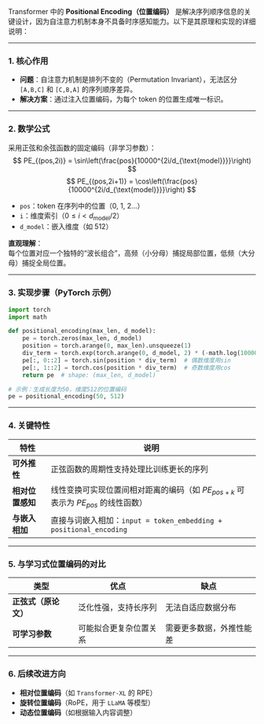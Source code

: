 Transformer 中的 **Positional Encoding（位置编码）** 是解决序列顺序信息的关键设计，因为自注意力机制本身不具备时序感知能力。以下是其原理和实现的详细说明：

---

### 1. **核心作用**
- **问题**：自注意力机制是排列不变的（Permutation Invariant），无法区分 `[A,B,C]` 和 `[C,B,A]` 的序列顺序差异。
- **解决方案**：通过注入位置编码，为每个 token 的位置生成唯一标识。

---

### 2. **数学公式**
采用正弦和余弦函数的固定编码（非学习参数）：
$$
PE_{(pos,2i)} = \sin\left(\frac{pos}{10000^{2i/d_{\text{model}}}}\right) $$$$
PE_{(pos,2i+1)} = \cos\left(\frac{pos}{10000^{2i/d_{\text{model}}}}\right)
$$
- `pos`：token 在序列中的位置（0, 1, 2...）
- `i`：维度索引（$0 \leq i < d_{\text{model}}/2$）
- `d_model`：嵌入维度（如 512）

**直观理解**：  
每个位置对应一个独特的“波长组合”，高频（小分母）捕捉局部位置，低频（大分母）捕捉全局位置。

---

### 3. **实现步骤（PyTorch 示例）**
```python
import torch
import math

def positional_encoding(max_len, d_model):
    pe = torch.zeros(max_len, d_model)
    position = torch.arange(0, max_len).unsqueeze(1)
    div_term = torch.exp(torch.arange(0, d_model, 2) * (-math.log(10000.0) / d_model)
    pe[:, 0::2] = torch.sin(position * div_term)  # 偶数维度用sin
    pe[:, 1::2] = torch.cos(position * div_term)  # 奇数维度用cos
    return pe  # shape: (max_len, d_model)

# 示例：生成长度为50，维度512的位置编码
pe = positional_encoding(50, 512)
```

---

### 4. **关键特性**
| 特性         | 说明                                                       |
| ---------- | -------------------------------------------------------- |
| **可外推性**   | 正弦函数的周期性支持处理比训练更长的序列                                     |
| **相对位置感知** | 线性变换可实现位置间相对距离的编码（如 $PE_{pos+k}$ 可表示为 $PE_{pos}$ 的线性函数）  |
| **与嵌入相加**  | 直接与词嵌入相加：`input = token_embedding + positional_encoding` |

---

### 5. **与学习式位置编码的对比**
| 类型                | 优点                          | 缺点                          |
|---------------------|-------------------------------|-------------------------------|
| **正弦式（原论文）**| 泛化性强，支持长序列          | 无法自适应数据分布             |
| **可学习参数**      | 可能拟合更复杂位置关系        | 需要更多数据，外推性能差       |

---
### 6. **后续改进方向**
- **相对位置编码**（如 `Transformer-XL` 的 RPE）
- **旋转位置编码**（RoPE，用于 `LLaMA` 等模型）
- **动态位置编码**（如根据输入内容调整）
